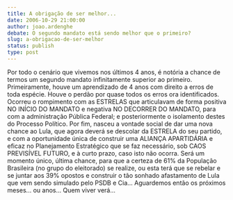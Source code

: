 ```yaml
---
title: A obrigação de ser melhor...
date: 2006-10-29 21:00:00
author: joao.ardenghe
debate: O segundo mandato está sendo melhor que o primeiro?
slug: a-obrigacao-de-ser-melhor
status: publish 
type: post
---
```


Por todo o cenário que vivemos nos últimos 4 anos, é notória a chance de termos um segundo mandato infinitamente superior ao primeiro.
Primeiramente, houve um aprendizado de 4 anos com direito a erros de toda espécie.
Houve o perdão por quase todos os erros ora identificados.
Ocorreu o rompimento com as ESTRELAS que articulavam de forma positiva NO INÍCIO DO MANDATO e negativa NO DECORRER DO MANDATO, para com a administração Pública Federal; e posteriormente o isolamento destes do Processo Político.
Por fim, nasceu a vontade social de dar uma nova chance ao Lula, que agora deverá se descolar da ESTRELA do seu partido, e com a oportunidade única de construir uma ALIANÇA APARTIDÁRIA e eficaz no Planejamento Estratégico que se faz necessário, sob CAOS PREVISÍVEL FUTURO, e à curto prazo, caso isto não ocorra.
Será um momento único, última chance, para que a certeza de 61% da População Brasileira (no grupo do eleitorado) se realize, ou esta terá que se rebelar e se juntar aos 39% opostos e construir o tão sonhado afastamento de Lula que vem sendo simulado pelo PSDB e Cia...
Aguardemos então os próximos meses... ou anos...
Quem viver verá...
